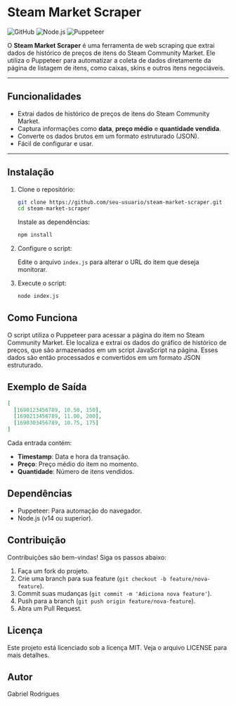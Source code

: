 # Steam Market Scraper

![GitHub](https://img.shields.io/badge/license-MIT-blue)
![Node.js](https://img.shields.io/badge/node-%3E%3D%2014.0.0-brightgreen)
![Puppeteer](https://img.shields.io/badge/puppeteer-%5E19.0.0-orange)

O **Steam Market Scraper** é uma ferramenta de web scraping que extrai dados de histórico de preços de itens do Steam Community Market. Ele utiliza o Puppeteer para automatizar a coleta de dados diretamente da página de listagem de itens, como caixas, skins e outros itens negociáveis.

---

## Funcionalidades

- Extrai dados de histórico de preços de itens do Steam Community Market.
- Captura informações como **data**, **preço médio** e **quantidade vendida**.
- Converte os dados brutos em um formato estruturado (JSON).
- Fácil de configurar e usar.

---

## Instalação

1. Clone o repositório:

   ```bash
   git clone https://github.com/seu-usuario/steam-market-scraper.git
   cd steam-market-scraper
   ```

   Instale as dependências:

    ```bash
    npm install
    ```

2. Configure o script:

    Edite o arquivo `index.js` para alterar o URL do item que deseja monitorar.

3. Execute o script:

    ```bash
    node index.js
    ```

## Como Funciona

  O script utiliza o Puppeteer para acessar a página do item no Steam Community Market. Ele localiza e extrai os dados do gráfico de histórico de preços, que são armazenados em um script JavaScript na página. Esses dados são então processados e convertidos em um formato JSON estruturado.

## Exemplo de Saída

```json
[
  [1690123456789, 10.50, 150],
  [1690213456789, 11.00, 200],
  [1690303456789, 10.75, 175]
]
```

Cada entrada contém:

- **Timestamp**: Data e hora da transação.
- **Preço**: Preço médio do item no momento.
- **Quantidade**: Número de itens vendidos.

## Dependências

- Puppeteer: Para automação do navegador.
- Node.js (v14 ou superior).

## Contribuição

Contribuições são bem-vindas! Siga os passos abaixo:

1. Faça um fork do projeto.
2. Crie uma branch para sua feature (`git checkout -b feature/nova-feature`).
3. Commit suas mudanças (`git commit -m 'Adiciona nova feature'`).
4. Push para a branch (`git push origin feature/nova-feature`).
5. Abra um Pull Request.

## Licença

Este projeto está licenciado sob a licença MIT. Veja o arquivo LICENSE para mais detalhes.

## Autor

Gabriel Rodrigues
